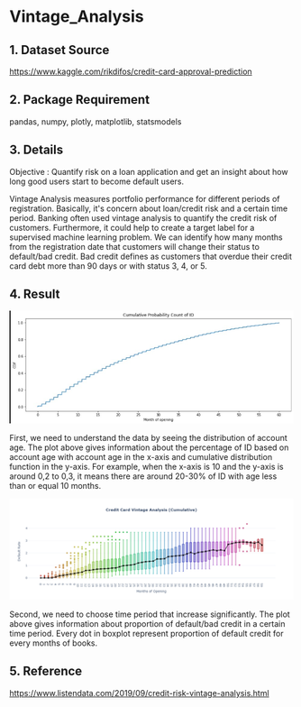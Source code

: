 # Vintage_Analysis

## 1. Dataset Source
https://www.kaggle.com/rikdifos/credit-card-approval-prediction

## 2. Package Requirement
pandas, numpy, plotly, matplotlib, statsmodels

## 3. Details
Objective : Quantify risk on a loan application and get an insight about how long good users start to become default users.

Vintage Analysis measures portfolio performance for different periods of registration. Basically, it's concern about loan/credit risk and a certain time period. Banking often used vintage analysis to quantify the credit risk of customers. Furthermore, it could help to create a target label for a supervised machine learning problem. We can identify how many months from the registration date that customers will change their status to default/bad credit. Bad credit defines as customers that overdue their credit card debt more than 90 days or with status 3, 4, or 5.

## 4. Result
![](result/Percentage_ID_by_month_of_opening.jpg)

First, we need to understand the data by seeing the distribution of account age. The plot above gives information about the percentage of ID based on account age with account age in the x-axis and cumulative distribution function in the y-axis. For example, when the x-axis is 10 and the y-axis is around 0,2 to 0,3, it means there are around 20-30% of ID with age less than or equal 10 months. 

![](result/Vintage_Analysis_Cumulative.png)

Second, we need to choose time period that increase significantly. The plot above gives information about proportion of default/bad credit in a certain time period. Every dot in boxplot represent proportion of default credit for every months of books.


## 5. Reference
https://www.listendata.com/2019/09/credit-risk-vintage-analysis.html
